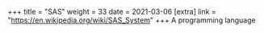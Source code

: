 +++
title = "SAS"
weight = 33
date = 2021-03-06
[extra]
link = "https://en.wikipedia.org/wiki/SAS_System"
+++
A programming language

